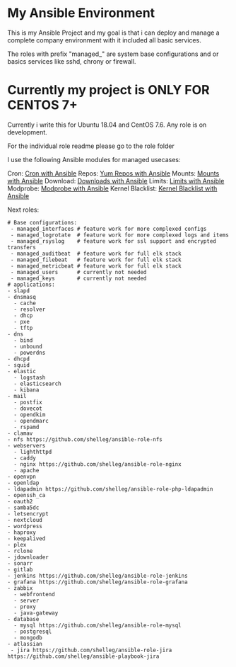 # My Ansible Environment

This is my Ansible Project and my goal is that i can deploy and manage a complete company environment with it included all basic services.

The roles with prefix "managed_" are system base configurations and or basics services like sshd, chrony or firewall.

# Currently my project is ONLY FOR CENTOS 7+

Currently i write this for Ubuntu 18.04 and CentOS 7.6. Any role is on development.

For the individual role readme please go to the role folder

I use the following Ansible modules for managed usecases:

Cron: [Cron with Ansible](https://docs.ansible.com/ansible/latest/modules/cron_module.html)
Repos: [Yum Repos with Ansible](https://docs.ansible.com/ansible/latest/modules/yum_repository_module.html)
Mounts: [Mounts with Ansible](https://docs.ansible.com/ansible/latest/modules/mount_module.html)
Download: [Downloads with Ansible](https://docs.ansible.com/ansible/latest/modules/get_url_module.html)
Limits: [Limits with Ansible](https://docs.ansible.com/ansible/latest/modules/pam_limits_module.html)
Modprobe: [Modprobe with Ansible](https://docs.ansible.com/ansible/latest/modules/modprobe_module.html)
Kernel Blacklist: [Kernel Blacklist with Ansible](https://docs.ansible.com/ansible/latest/modules/kernel_blacklist_module.html)

Next roles:
```
# Base configurations:
 - managed_interfaces # feature work for more complexed configs
 - managed_logrotate  # feature work for more complexed logs and items
 - managed_rsyslog    # feature work for ssl support and encrypted transfers
 - managed_auditbeat  # feature work for full elk stack
 - managed_filebeat   # feature work for full elk stack
 - managed_metricbeat # feature work for full elk stack
 - managed_users      # currently not needed
 - managed_keys       # currently not needed
# applications:
- slapd
- dnsmasq
  - cache
  - resolver
  - dhcp
  - pxe
  - tftp
- dns
  - bind
  - unbound
  - powerdns
- dhcpd
- squid
- elastic
  - logstash
  - elasticsearch
  - kibana
- mail
  - postfix
  - dovecot
  - opendkim
  - opendmarc
  - rspamd
- clamav
- nfs https://github.com/shelleg/ansible-role-nfs
- webservers
  - lighthttpd
  - caddy
  - nginx https://github.com/shelleg/ansible-role-nginx
  - apache
- openvpn
- openldap
- ldapadmin https://github.com/shelleg/ansible-role-php-ldapadmin
- openssh_ca
- oauth2
- samba5dc
- letsencrypt
- nextcloud
- wordpress
- haproxy
- keepalived
- plex
- rclone
- jdownloader
- sonarr
- gitlab
- jenkins https://github.com/shelleg/ansible-role-jenkins
- grafana https://github.com/shelleg/ansible-role-grafana
- zabbix
  - webfrontend
  - server
  - proxy
  - java-gateway
- database
  - mysql https://github.com/shelleg/ansible-role-mysql
  - postgresql
  - mongodb
- atlassian
 - jira https://github.com/shelleg/ansible-role-jira https://github.com/shelleg/ansible-playbook-jira
```
